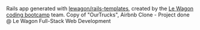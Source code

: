 Rails app generated with [lewagon/rails-templates](https://github.com/lewagon/rails-templates), created by the [Le Wagon coding bootcamp](https://www.lewagon.com) team.
Copy of "OurTrucks", Airbnb Clone - Project done @ Le Wagon Full-Stack Web Development 
